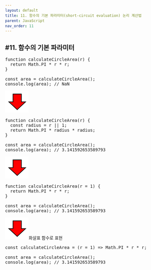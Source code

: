 ```yaml
---
layout: default
title: 11. 함수의 기본 파라미터(short-circuit evaluation) 논리 계산법
parent: JavaScript
nav_order: 11
---
```


## #11. 함수의 기본 파라미터
<pre>
function calculateCircleArea(r) {
  return Math.PI * r * r;
}

const area = calculateCircleArea();
console.log(area); // NaN
</pre>

<img src="/assets/images/css/function1.png" >

<pre>
function calculateCircleArea(r) {
  const radius = r || 1;
  return Math.PI * radius * radius;
}

const area = calculateCircleArea();
console.log(area); // 3.141592653589793
</pre>

<img src="/assets/images/css/function1.png" >

<pre>
function calculateCircleArea(r = 1) {
  return Math.PI * r * r;
}

const area = calculateCircleArea();
console.log(area); // 3.141592653589793
</pre>

<img src="/assets/images/css/function1.png" >화살표 함수로 표현
<pre>
const calculateCircleArea = (r = 1) => Math.PI * r * r;

const area = calculateCircleArea();
console.log(area); // 3.141592653589793
</pre>


